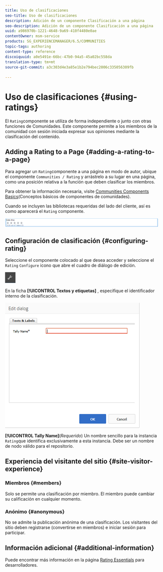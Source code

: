 ```yaml
---
title: Uso de clasificaciones
seo-title: Uso de clasificaciones
description: Adición de un componente Clasificación a una página
seo-description: Adición de un componente Clasificación a una página
uuid: a986970b-1221-4648-9a69-410f4480e0ae
contentOwner: msm-service
products: SG_EXPERIENCEMANAGER/6.5/COMMUNITIES
topic-tags: authoring
content-type: reference
discoiquuid: a0e5491e-66bc-47b0-94a5-45a02bc558da
translation-type: tm+mt
source-git-commit: a3c303d4e3a85e1b2e794bec2006c335056309fb

---
```



# Uso de clasificaciones {#using-ratings}

El `Rating`componente se utiliza de forma independiente o junto con otras funciones de Comunidades. Este componente permite a los miembros de la comunidad con sesión iniciada expresar sus opiniones mediante la clasificación del contenido.

## Adding a Rating to a Page {#adding-a-rating-to-a-page}

Para agregar un `Rating`componente a una página en modo de autor, ubique el componente `Communities / Rating` y arrástrelo a su lugar en una página, como una posición relativa a la función que deben clasificar los miembros.

Para obtener la información necesaria, visite [Communities Components Basics](basics.md)(Conceptos básicos de componentes de comunidades).

Cuando se incluyen las bibliotecas [](rating-basics.md#essentials-for-client-side) requeridas del lado del cliente, así es como aparecerá el `Rating` componente.

![chlimage_1-493](assets/chlimage_1-493.png)

## Configuración de clasificación {#configuring-rating}

Seleccione el componente colocado al que desea acceder y seleccione el `Rating` `Configure` icono que abre el cuadro de diálogo de edición.

![chlimage_1-494](assets/chlimage_1-494.png)

En la ficha **[!UICONTROL Textos y etiquetas]** , especifique el identificador interno de la clasificación.

![chlimage_1-495](assets/chlimage_1-495.png)

**[!UICONTROL Tally Name]**(*Requerido*) Un nombre sencillo para la instancia `Rating`que identifica exclusivamente a esta instancia. Debe ser un nombre de nodo válido para el repositorio.

## Experiencia del visitante del sitio {#site-visitor-experience}

### Miembros {#members}

Solo se permite una clasificación por miembro. El miembro puede cambiar su calificación en cualquier momento.

### Anónimo {#anonymous}

No se admite la publicación anónima de una clasificación. Los visitantes del sitio deben registrarse (convertirse en miembros) e iniciar sesión para participar.

## Información adicional {#additional-information}

Puede encontrar más información en la página [Rating Essentials](rating-basics.md) para desarrolladores.
